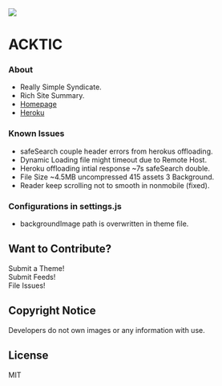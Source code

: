 <img src='https://img.shields.io/github/license/acktic/acktic.github.io?style=social'>

<h1>ACKTIC</h1>

### About

  - Really Simple Syndicate.
  - Rich Site Summary.
  - [Homepage](https://acktic.github.io "Homepage")
  - [Heroku](https://acktic.herokuapp.com "Heroku")

### Known Issues

* safeSearch couple header errors from herokus offloading.
* Dynamic Loading file might timeout due to Remote Host.
* Heroku offloading intial response ~7s safeSearch double.
* File Size ~4.5MB uncompressed 415 assets 3 Background.
* Reader keep scrolling not to smooth in nonmobile (fixed).

### Configurations in settings.js

* backgroundImage path is overwritten in theme file.

Want to Contribute?
----

Submit a Theme!<br>
Submit Feeds!<br>
File Issues!<br>

Copyright Notice
----

Developers do not own images or any information with use.

License
----

MIT
